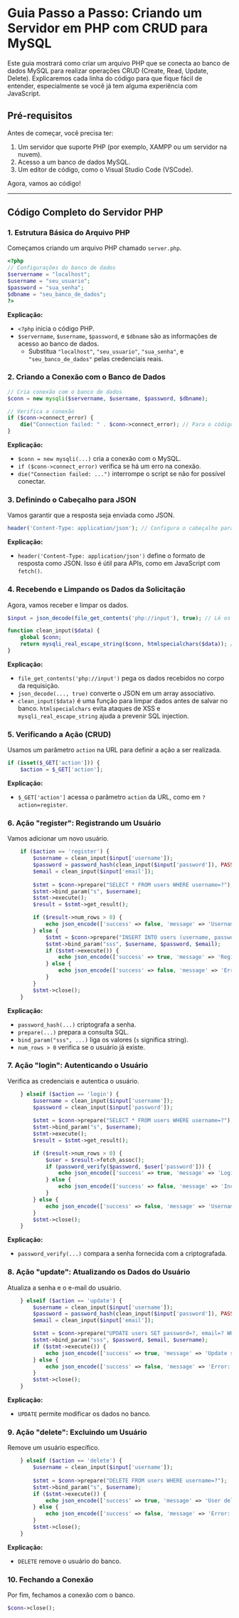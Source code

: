 # Guia Passo a Passo: Criando um Servidor em PHP com CRUD para MySQL

Este guia mostrará como criar um arquivo PHP que se conecta ao banco de dados MySQL para realizar operações CRUD (Create, Read, Update, Delete). Explicaremos cada linha do código para que fique fácil de entender, especialmente se você já tem alguma experiência com JavaScript.

## Pré-requisitos

Antes de começar, você precisa ter:
1. Um servidor que suporte PHP (por exemplo, XAMPP ou um servidor na nuvem).
2. Acesso a um banco de dados MySQL.
3. Um editor de código, como o Visual Studio Code (VSCode).

Agora, vamos ao código!

---

## Código Completo do Servidor PHP

### 1. Estrutura Básica do Arquivo PHP

Começamos criando um arquivo PHP chamado `server.php`. 

```php
<?php
// Configurações do banco de dados
$servername = "localhost";
$username = "seu_usuario";
$password = "sua_senha";
$dbname = "seu_banco_de_dados";
?>
```

**Explicação:**
- `<?php` inicia o código PHP.
- `$servername`, `$username`, `$password`, e `$dbname` são as informações de acesso ao banco de dados. 
  - Substitua `"localhost"`, `"seu_usuario"`, `"sua_senha"`, e `"seu_banco_de_dados"` pelas credenciais reais.

### 2. Criando a Conexão com o Banco de Dados

```php
// Cria conexão com o banco de dados
$conn = new mysqli($servername, $username, $password, $dbname);

// Verifica a conexão
if ($conn->connect_error) {
    die("Connection failed: " . $conn->connect_error); // Para o código se a conexão falhar.
}
```

**Explicação:**
- `$conn = new mysqli(...)` cria a conexão com o MySQL.
- `if ($conn->connect_error)` verifica se há um erro na conexão.
- `die("Connection failed: ...")` interrompe o script se não for possível conectar.

### 3. Definindo o Cabeçalho para JSON

Vamos garantir que a resposta seja enviada como JSON.

```php
header('Content-Type: application/json'); // Configura o cabeçalho para JSON.
```

**Explicação:**
- `header('Content-Type: application/json')` define o formato de resposta como JSON. Isso é útil para APIs, como em JavaScript com `fetch()`.

### 4. Recebendo e Limpando os Dados da Solicitação

Agora, vamos receber e limpar os dados.

```php
$input = json_decode(file_get_contents('php://input'), true); // Lê os dados enviados em JSON.

function clean_input($data) {
    global $conn;
    return mysqli_real_escape_string($conn, htmlspecialchars($data)); // Limpa os dados para evitar ataques.
}
```

**Explicação:**
- `file_get_contents('php://input')` pega os dados recebidos no corpo da requisição.
- `json_decode(..., true)` converte o JSON em um array associativo.
- `clean_input($data)` é uma função para limpar dados antes de salvar no banco. `htmlspecialchars` evita ataques de XSS e `mysqli_real_escape_string` ajuda a prevenir SQL injection.

### 5. Verificando a Ação (CRUD)

Usamos um parâmetro `action` na URL para definir a ação a ser realizada.

```php
if (isset($_GET['action'])) {
    $action = $_GET['action'];
```

**Explicação:**
- `$_GET['action']` acessa o parâmetro `action` da URL, como em `?action=register`.

### 6. Ação "register": Registrando um Usuário

Vamos adicionar um novo usuário.

```php
    if ($action == 'register') {
        $username = clean_input($input['username']);
        $password = password_hash(clean_input($input['password']), PASSWORD_DEFAULT);
        $email = clean_input($input['email']);
        
        $stmt = $conn->prepare("SELECT * FROM users WHERE username=?");
        $stmt->bind_param("s", $username);
        $stmt->execute();
        $result = $stmt->get_result();

        if ($result->num_rows > 0) {
            echo json_encode(['success' => false, 'message' => 'Username already exists']);
        } else {
            $stmt = $conn->prepare("INSERT INTO users (username, password, email) VALUES (?, ?, ?)");
            $stmt->bind_param("sss", $username, $password, $email);
            if ($stmt->execute()) {
                echo json_encode(['success' => true, 'message' => 'Registration successful']);
            } else {
                echo json_encode(['success' => false, 'message' => 'Error: ' . $stmt->error]);
            }
        }
        $stmt->close();
    }
```

**Explicação:**
- `password_hash(...)` criptografa a senha.
- `prepare(...)` prepara a consulta SQL.
- `bind_param("sss", ...)` liga os valores (`s` significa string).
- `num_rows > 0` verifica se o usuário já existe.

### 7. Ação "login": Autenticando o Usuário

Verifica as credenciais e autentica o usuário.

```php
    } elseif ($action == 'login') {
        $username = clean_input($input['username']);
        $password = clean_input($input['password']);
        
        $stmt = $conn->prepare("SELECT * FROM users WHERE username=?");
        $stmt->bind_param("s", $username);
        $stmt->execute();
        $result = $stmt->get_result();

        if ($result->num_rows > 0) {
            $user = $result->fetch_assoc();
            if (password_verify($password, $user['password'])) {
                echo json_encode(['success' => true, 'message' => 'Login successful', 'email' => $user['email']]);
            } else {
                echo json_encode(['success' => false, 'message' => 'Incorrect password']);
            }
        } else {
            echo json_encode(['success' => false, 'message' => 'Username not found']);
        }
        $stmt->close();
    }
```

**Explicação:**
- `password_verify(...)` compara a senha fornecida com a criptografada.

### 8. Ação "update": Atualizando os Dados do Usuário

Atualiza a senha e o e-mail do usuário.

```php
    } elseif ($action == 'update') {
        $username = clean_input($input['username']);
        $password = password_hash(clean_input($input['password']), PASSWORD_DEFAULT);
        $email = clean_input($input['email']);

        $stmt = $conn->prepare("UPDATE users SET password=?, email=? WHERE username=?");
        $stmt->bind_param("sss", $password, $email, $username);
        if ($stmt->execute()) {
            echo json_encode(['success' => true, 'message' => 'Update successful']);
        } else {
            echo json_encode(['success' => false, 'message' => 'Error: ' . $stmt->error]);
        }
        $stmt->close();
    }
```

**Explicação:**
- `UPDATE` permite modificar os dados no banco.

### 9. Ação "delete": Excluindo um Usuário

Remove um usuário específico.

```php
    } elseif ($action == 'delete') {
        $username = clean_input($input['username']);
        
        $stmt = $conn->prepare("DELETE FROM users WHERE username=?");
        $stmt->bind_param("s", $username);
        if ($stmt->execute()) {
            echo json_encode(['success' => true, 'message' => 'User deleted successfully']);
        } else {
            echo json_encode(['success' => false, 'message' => 'Error: ' . $stmt->error]);
        }
        $stmt->close();
    }
```

**Explicação:**
- `DELETE` remove o usuário do banco.

### 10. Fechando a Conexão

Por fim, fechamos a conexão com o banco.

```php
$conn->close();
```
